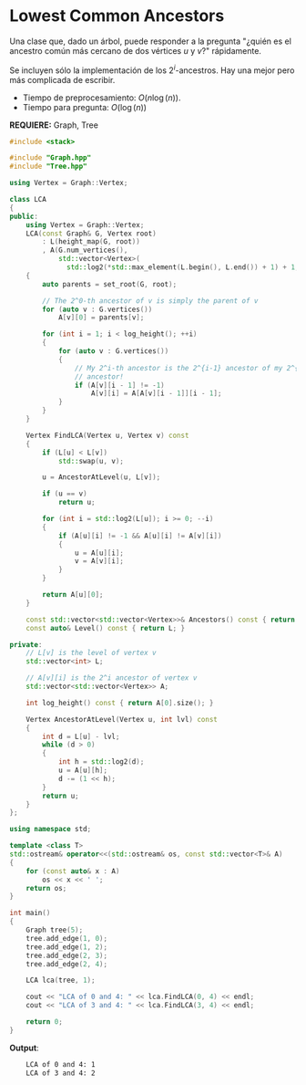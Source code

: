 # Lowest Common Ancestors

Una clase que, dado un árbol, puede responder a la pregunta "¿quién es el ancestro común más cercano de dos vértices $u$ y $v$?" rápidamente.

Se incluyen sólo la implementación de los $2^i$-ancestros. Hay una mejor pero más complicada de escribir.

- Tiempo de preprocesamiento: $O(n\log(n))$.
- Tiempo para pregunta: $O(\log(n))$

**REQUIERE:** Graph, Tree


```c++
#include <stack>

#include "Graph.hpp"
#include "Tree.hpp"

using Vertex = Graph::Vertex;

class LCA
{
public:
    using Vertex = Graph::Vertex;
    LCA(const Graph& G, Vertex root)
        : L(height_map(G, root))
        , A(G.num_vertices(),
            std::vector<Vertex>(
              std::log2(*std::max_element(L.begin(), L.end()) + 1) + 1, -1))
    {
        auto parents = set_root(G, root);

        // The 2^0-th ancestor of v is simply the parent of v
        for (auto v : G.vertices())
            A[v][0] = parents[v];

        for (int i = 1; i < log_height(); ++i)
        {
            for (auto v : G.vertices())
            {
                // My 2^i-th ancestor is the 2^{i-1} ancestor of my 2^{i-1}
                // ancestor!
                if (A[v][i - 1] != -1)
                    A[v][i] = A[A[v][i - 1]][i - 1];
            }
        }
    }

    Vertex FindLCA(Vertex u, Vertex v) const
    {
        if (L[u] < L[v])
            std::swap(u, v);

        u = AncestorAtLevel(u, L[v]);

        if (u == v)
            return u;

        for (int i = std::log2(L[u]); i >= 0; --i)
        {
            if (A[u][i] != -1 && A[u][i] != A[v][i])
            {
                u = A[u][i];
                v = A[v][i];
            }
        }

        return A[u][0];
    }

    const std::vector<std::vector<Vertex>>& Ancestors() const { return A; }
    const auto& Level() const { return L; }

private:
    // L[v] is the level of vertex v
    std::vector<int> L;

    // A[v][i] is the 2^i ancestor of vertex v
    std::vector<std::vector<Vertex>> A;

    int log_height() const { return A[0].size(); }

    Vertex AncestorAtLevel(Vertex u, int lvl) const
    {
        int d = L[u] - lvl;
        while (d > 0)
        {
            int h = std::log2(d);
            u = A[u][h];
            d -= (1 << h);
        }
        return u;
    }
};

using namespace std;

template <class T>
std::ostream& operator<<(std::ostream& os, const std::vector<T>& A)
{
    for (const auto& x : A)
        os << x << ' ';
    return os;
}

int main()
{
    Graph tree(5);
    tree.add_edge(1, 0);
    tree.add_edge(1, 2);
    tree.add_edge(2, 3);
    tree.add_edge(2, 4);

    LCA lca(tree, 1);

    cout << "LCA of 0 and 4: " << lca.FindLCA(0, 4) << endl;
    cout << "LCA of 3 and 4: " << lca.FindLCA(3, 4) << endl;

    return 0;
}
```


**Output**:

```txt
    LCA of 0 and 4: 1
	LCA of 3 and 4: 2
```


